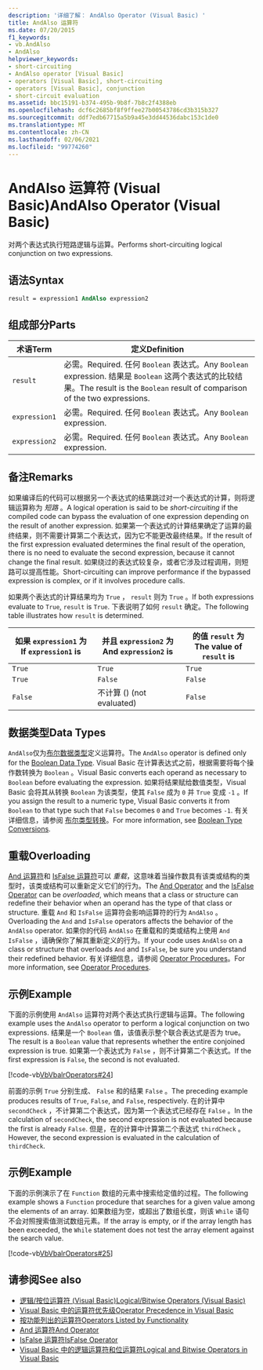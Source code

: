 ```yaml
---
description: '详细了解： AndAlso Operator (Visual Basic) '
title: AndAlso 运算符
ms.date: 07/20/2015
f1_keywords:
- vb.AndAlso
- AndAlso
helpviewer_keywords:
- short-circuiting
- AndAlso operator [Visual Basic]
- operators [Visual Basic], short-circuiting
- operators [Visual Basic], conjunction
- short-circuit evaluation
ms.assetid: bbc15191-b374-495b-9b8f-7b8c2f4388eb
ms.openlocfilehash: dcf6c2685bf8f9ffee27b00543786cd3b315b327
ms.sourcegitcommit: ddf7edb67715a5b9a45e3dd44536dabc153c1de0
ms.translationtype: MT
ms.contentlocale: zh-CN
ms.lasthandoff: 02/06/2021
ms.locfileid: "99774260"
---
```

# <a name="andalso-operator-visual-basic"></a><span data-ttu-id="93c31-103">AndAlso 运算符 (Visual Basic)</span><span class="sxs-lookup"><span data-stu-id="93c31-103">AndAlso Operator (Visual Basic)</span></span>

<span data-ttu-id="93c31-104">对两个表达式执行短路逻辑与运算。</span><span class="sxs-lookup"><span data-stu-id="93c31-104">Performs short-circuiting logical conjunction on two expressions.</span></span>  
  
## <a name="syntax"></a><span data-ttu-id="93c31-105">语法</span><span class="sxs-lookup"><span data-stu-id="93c31-105">Syntax</span></span>  
  
```vb
result = expression1 AndAlso expression2  
```  
  
## <a name="parts"></a><span data-ttu-id="93c31-106">组成部分</span><span class="sxs-lookup"><span data-stu-id="93c31-106">Parts</span></span>  
  
|<span data-ttu-id="93c31-107">术语</span><span class="sxs-lookup"><span data-stu-id="93c31-107">Term</span></span>|<span data-ttu-id="93c31-108">定义</span><span class="sxs-lookup"><span data-stu-id="93c31-108">Definition</span></span>|  
|---|---|  
|`result`|<span data-ttu-id="93c31-109">必需。</span><span class="sxs-lookup"><span data-stu-id="93c31-109">Required.</span></span> <span data-ttu-id="93c31-110">任何 `Boolean` 表达式。</span><span class="sxs-lookup"><span data-stu-id="93c31-110">Any `Boolean` expression.</span></span> <span data-ttu-id="93c31-111">结果是 `Boolean` 这两个表达式的比较结果。</span><span class="sxs-lookup"><span data-stu-id="93c31-111">The result is the `Boolean` result of comparison of the two expressions.</span></span>|  
|`expression1`|<span data-ttu-id="93c31-112">必需。</span><span class="sxs-lookup"><span data-stu-id="93c31-112">Required.</span></span> <span data-ttu-id="93c31-113">任何 `Boolean` 表达式。</span><span class="sxs-lookup"><span data-stu-id="93c31-113">Any `Boolean` expression.</span></span>|  
|`expression2`|<span data-ttu-id="93c31-114">必需。</span><span class="sxs-lookup"><span data-stu-id="93c31-114">Required.</span></span> <span data-ttu-id="93c31-115">任何 `Boolean` 表达式。</span><span class="sxs-lookup"><span data-stu-id="93c31-115">Any `Boolean` expression.</span></span>|  
  
## <a name="remarks"></a><span data-ttu-id="93c31-116">备注</span><span class="sxs-lookup"><span data-stu-id="93c31-116">Remarks</span></span>  

 <span data-ttu-id="93c31-117">如果编译后的代码可以根据另一个表达式的结果跳过对一个表达式的计算，则将逻辑运算称为 *短路* 。</span><span class="sxs-lookup"><span data-stu-id="93c31-117">A logical operation is said to be *short-circuiting* if the compiled code can bypass the evaluation of one expression depending on the result of another expression.</span></span> <span data-ttu-id="93c31-118">如果第一个表达式的计算结果确定了运算的最终结果，则不需要计算第二个表达式，因为它不能更改最终结果。</span><span class="sxs-lookup"><span data-stu-id="93c31-118">If the result of the first expression evaluated determines the final result of the operation, there is no need to evaluate the second expression, because it cannot change the final result.</span></span> <span data-ttu-id="93c31-119">如果绕过的表达式较复杂，或者它涉及过程调用，则短路可以提高性能。</span><span class="sxs-lookup"><span data-stu-id="93c31-119">Short-circuiting can improve performance if the bypassed expression is complex, or if it involves procedure calls.</span></span>  
  
 <span data-ttu-id="93c31-120">如果两个表达式的计算结果均为 `True` ， `result` 则为 `True` 。</span><span class="sxs-lookup"><span data-stu-id="93c31-120">If both expressions evaluate to `True`, `result` is `True`.</span></span> <span data-ttu-id="93c31-121">下表说明了如何 `result` 确定。</span><span class="sxs-lookup"><span data-stu-id="93c31-121">The following table illustrates how `result` is determined.</span></span>  
  
|<span data-ttu-id="93c31-122">如果 `expression1` 为 </span><span class="sxs-lookup"><span data-stu-id="93c31-122">If `expression1` is</span></span>|<span data-ttu-id="93c31-123">并且 `expression2` 为</span><span class="sxs-lookup"><span data-stu-id="93c31-123">And `expression2` is</span></span>|<span data-ttu-id="93c31-124">的值 `result` 为</span><span class="sxs-lookup"><span data-stu-id="93c31-124">The value of `result` is</span></span>|  
|---|---|---|  
|`True`|`True`|`True`|  
|`True`|`False`|`False`|  
|`False`|<span data-ttu-id="93c31-125">不计算 () </span><span class="sxs-lookup"><span data-stu-id="93c31-125">(not evaluated)</span></span>|`False`|  
  
## <a name="data-types"></a><span data-ttu-id="93c31-126">数据类型</span><span class="sxs-lookup"><span data-stu-id="93c31-126">Data Types</span></span>  

 <span data-ttu-id="93c31-127">`AndAlso`仅为[布尔数据类型](../data-types/boolean-data-type.md)定义运算符。</span><span class="sxs-lookup"><span data-stu-id="93c31-127">The `AndAlso` operator is defined only for the [Boolean Data Type](../data-types/boolean-data-type.md).</span></span> <span data-ttu-id="93c31-128">Visual Basic 在计算表达式之前，根据需要将每个操作数转换为 `Boolean` 。</span><span class="sxs-lookup"><span data-stu-id="93c31-128">Visual Basic converts each operand as necessary to `Boolean` before evaluating the expression.</span></span> <span data-ttu-id="93c31-129">如果将结果赋给数值类型，Visual Basic 会将其从转换 `Boolean` 为该类型，使其 `False` 成为 `0` 并 `True` 变成 `-1` 。</span><span class="sxs-lookup"><span data-stu-id="93c31-129">If you assign the result to a numeric type, Visual Basic converts it from `Boolean` to that type such that `False` becomes `0` and `True` becomes `-1`.</span></span>
<span data-ttu-id="93c31-130">有关详细信息，请参阅 [布尔类型转换](../data-types/boolean-data-type.md#type-conversions)。</span><span class="sxs-lookup"><span data-stu-id="93c31-130">For more information, see [Boolean Type Conversions](../data-types/boolean-data-type.md#type-conversions).</span></span>
  
## <a name="overloading"></a><span data-ttu-id="93c31-131">重载</span><span class="sxs-lookup"><span data-stu-id="93c31-131">Overloading</span></span>  

 <span data-ttu-id="93c31-132">[And 运算符](and-operator.md)和 [IsFalse 运算符](isfalse-operator.md)可以 *重载*，这意味着当操作数具有该类或结构的类型时，该类或结构可以重新定义它们的行为。</span><span class="sxs-lookup"><span data-stu-id="93c31-132">The [And Operator](and-operator.md) and the [IsFalse Operator](isfalse-operator.md) can be *overloaded*, which means that a class or structure can redefine their behavior when an operand has the type of that class or structure.</span></span> <span data-ttu-id="93c31-133">重载 `And` 和 `IsFalse` 运算符会影响运算符的行为 `AndAlso` 。</span><span class="sxs-lookup"><span data-stu-id="93c31-133">Overloading the `And` and `IsFalse` operators affects the behavior of the `AndAlso` operator.</span></span> <span data-ttu-id="93c31-134">如果你的代码 `AndAlso` 在重载和的类或结构上使用 `And` `IsFalse` ，请确保你了解其重新定义的行为。</span><span class="sxs-lookup"><span data-stu-id="93c31-134">If your code uses `AndAlso` on a class or structure that overloads `And` and `IsFalse`, be sure you understand their redefined behavior.</span></span> <span data-ttu-id="93c31-135">有关详细信息，请参阅 [Operator Procedures](../../programming-guide/language-features/procedures/operator-procedures.md)。</span><span class="sxs-lookup"><span data-stu-id="93c31-135">For more information, see [Operator Procedures](../../programming-guide/language-features/procedures/operator-procedures.md).</span></span>  
  
## <a name="example"></a><span data-ttu-id="93c31-136">示例</span><span class="sxs-lookup"><span data-stu-id="93c31-136">Example</span></span>  

 <span data-ttu-id="93c31-137">下面的示例使用 `AndAlso` 运算符对两个表达式执行逻辑与运算。</span><span class="sxs-lookup"><span data-stu-id="93c31-137">The following example uses the `AndAlso` operator to perform a logical conjunction on two expressions.</span></span> <span data-ttu-id="93c31-138">结果是一个 `Boolean` 值，该值表示整个联合表达式是否为 true。</span><span class="sxs-lookup"><span data-stu-id="93c31-138">The result is a `Boolean` value that represents whether the entire conjoined expression is true.</span></span> <span data-ttu-id="93c31-139">如果第一个表达式为 `False` ，则不计算第二个表达式。</span><span class="sxs-lookup"><span data-stu-id="93c31-139">If the first expression is `False`, the second is not evaluated.</span></span>  
  
 [!code-vb[VbVbalrOperators#24](~/samples/snippets/visualbasic/VS_Snippets_VBCSharp/VbVbalrOperators/VB/Class1.vb#24)]  
  
 <span data-ttu-id="93c31-140">前面的示例 `True` 分别生成、 `False` 和的结果 `False` 。</span><span class="sxs-lookup"><span data-stu-id="93c31-140">The preceding example produces results of `True`, `False`, and `False`, respectively.</span></span> <span data-ttu-id="93c31-141">在的计算中 `secondCheck` ，不计算第二个表达式，因为第一个表达式已经存在 `False` 。</span><span class="sxs-lookup"><span data-stu-id="93c31-141">In the calculation of `secondCheck`, the second expression is not evaluated because the first is already `False`.</span></span> <span data-ttu-id="93c31-142">但是，在的计算中计算第二个表达式 `thirdCheck` 。</span><span class="sxs-lookup"><span data-stu-id="93c31-142">However, the second expression is evaluated in the calculation of `thirdCheck`.</span></span>  
  
## <a name="example"></a><span data-ttu-id="93c31-143">示例</span><span class="sxs-lookup"><span data-stu-id="93c31-143">Example</span></span>  

 <span data-ttu-id="93c31-144">下面的示例演示了在 `Function` 数组的元素中搜索给定值的过程。</span><span class="sxs-lookup"><span data-stu-id="93c31-144">The following example shows a `Function` procedure that searches for a given value among the elements of an array.</span></span> <span data-ttu-id="93c31-145">如果数组为空，或超出了数组长度，则该 `While` 语句不会对照搜索值测试数组元素。</span><span class="sxs-lookup"><span data-stu-id="93c31-145">If the array is empty, or if the array length has been exceeded, the `While` statement does not test the array element against the search value.</span></span>  
  
 [!code-vb[VbVbalrOperators#25](~/samples/snippets/visualbasic/VS_Snippets_VBCSharp/VbVbalrOperators/VB/Class1.vb#25)]  
  
## <a name="see-also"></a><span data-ttu-id="93c31-146">请参阅</span><span class="sxs-lookup"><span data-stu-id="93c31-146">See also</span></span>

- [<span data-ttu-id="93c31-147">逻辑/按位运算符 (Visual Basic)</span><span class="sxs-lookup"><span data-stu-id="93c31-147">Logical/Bitwise Operators (Visual Basic)</span></span>](logical-bitwise-operators.md)
- [<span data-ttu-id="93c31-148">Visual Basic 中的运算符优先级</span><span class="sxs-lookup"><span data-stu-id="93c31-148">Operator Precedence in Visual Basic</span></span>](operator-precedence.md)
- [<span data-ttu-id="93c31-149">按功能列出的运算符</span><span class="sxs-lookup"><span data-stu-id="93c31-149">Operators Listed by Functionality</span></span>](operators-listed-by-functionality.md)
- [<span data-ttu-id="93c31-150">And 运算符</span><span class="sxs-lookup"><span data-stu-id="93c31-150">And Operator</span></span>](and-operator.md)
- [<span data-ttu-id="93c31-151">IsFalse 运算符</span><span class="sxs-lookup"><span data-stu-id="93c31-151">IsFalse Operator</span></span>](isfalse-operator.md)
- [<span data-ttu-id="93c31-152">Visual Basic 中的逻辑运算符和位运算符</span><span class="sxs-lookup"><span data-stu-id="93c31-152">Logical and Bitwise Operators in Visual Basic</span></span>](../../programming-guide/language-features/operators-and-expressions/logical-and-bitwise-operators.md)

